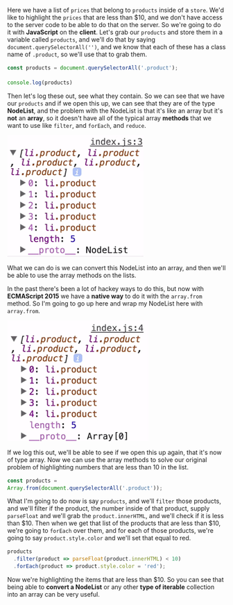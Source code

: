 Here we have a list of `prices` that belong to `products` inside of a `store`. We'd like to highlight the `prices` that are less than $10, and we don't have access to the server code to be able to do that on the server. So we're going to do it with **JavaScript** on the **client**. Let's grab our `products` and store them in a variable called `products`, and we'll do that by saying `document.querySelectorAll('')`, and we know that each of these has a class name of `.product`, so we'll use that to grab them.
```javascript
const products = document.querySelectorAll('.product');

console.log(products)
```
Then let's log these out, see what they contain. So we can see that we have our `products` and if we open this up, we can see that they are of the type **NodeList**, and the problem with the NodeList is that it's like an array but it's **not** an **array**, so it doesn't have all of the typical array **methods** that we want to use like `filter`, and `forEach`, and `reduce`. 

![NodeList](../images/ecmascript-6-converting-an-array-like-object-into-an-array-with-array-from-NodeList.png)

What we can do is we can convert this NodeList into an array, and then we'll be able to use the array methods on the lists.

In the past there's been a lot of hackey ways to do this, but now with **ECMAScript 2015** we have a **native way** to do it with the `array.from` method. So I'm going to go up here and wrap my NodeList here with `array.from`. 

![Array](../images/ecmascript-6-converting-an-array-like-object-into-an-array-with-array-from-Array.png)

If we log this out, we'll be able to see if we open this up again, that it's now of type array. Now we can use the array methods to solve our original problem of highlighting numbers that are less than 10 in the list.
```JavaScript
const products = 
Array.from(document.querySelectorAll('.product'));
```
What I'm going to do now is say `products`, and we'll `filter` those products, and we'll filter if the product, the number inside of that product, supply `parseFloat` and we'll grab the `product.innerHTML`, and we'll check if it is less than $10. Then when we get that list of the products that are less than $10, we're going to `forEach` over them, and for each of those products, we're going to say `product.style.color` and we'll set that equal to red.
```javascript
products
  .filter(product => parseFloat(product.innerHTML) < 10)
  .forEach(product => product.style.color = 'red');
```
Now we're highlighting the items that are less than $10. So you can see that being able to **convert a NodeList** or any other **type of iterable** collection into an array can be very useful.